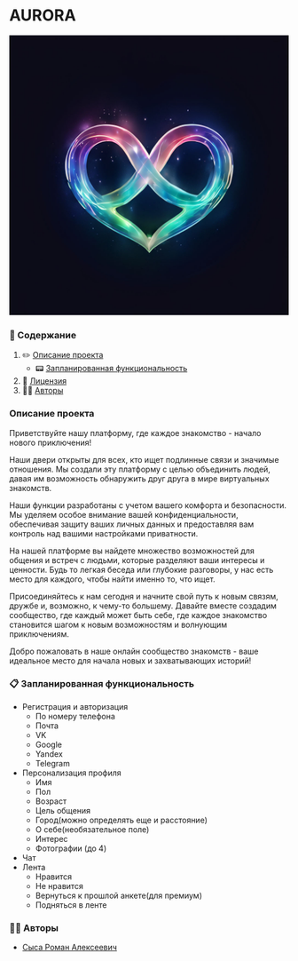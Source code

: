 # AURORA

<img src="doc/images/aurora-logo.jpeg">

### 📃 Содержание

1. ✏️ [Описание проекта](#project_desc)
    - 📟 [Запланированная функциональность](#planned_functionality)
2. 🔐 [Лицензия](#license)
3. 🧙‍♂️ [Авторы](#authors)

<a name="project_desc"></a>
### Описание проекта ###
<p>
Приветствуйте нашу платформу, где каждое знакомство - начало нового приключения!

Наши двери открыты для всех, кто ищет подлинные связи и значимые отношения. Мы создали эту платформу с целью объединить
людей, давая им возможность обнаружить друг друга в мире виртуальных знакомств.

Наши функции разработаны с учетом вашего комфорта и безопасности. Мы уделяем особое внимание вашей конфиденциальности,
обеспечивая защиту ваших личных данных и предоставляя вам контроль над вашими настройками приватности.

На нашей платформе вы найдете множество возможностей для общения и встреч с людьми, которые разделяют ваши интересы и
ценности. Будь то легкая беседа или глубокие разговоры, у нас есть место для каждого, чтобы найти именно то, что ищет.

Присоединяйтесь к нам сегодня и начните свой путь к новым связям, дружбе и, возможно, к чему-то большему. Давайте вместе
создадим сообщество, где каждый может быть себе, где каждое знакомство становится шагом к новым возможностям и волнующим
приключениям.

Добро пожаловать в наше онлайн сообщество знакомств - ваше идеальное место для начала новых и захватывающих историй!
</p>

<a name="planned_functionality"></a>
### 📋 Запланированная функциональность ###
<ul>
	<li>Регистрация и авторизация
		<ul>
			<li>По номеру телефона</li>
			<li>Почта</li>
			<li>VK</li>
			<li>Google</li>
			<li>Yandex</li>
			<li>Telegram</li>
		</ul>
	</li>
	<li>Персонализация профиля
		<ul>
			<li>Имя</li>
			<li>Пол</li>
			<li>Возраст</li>
			<li>Цель общения</li>
			<li>Город(можно определять еще и расстояние)</li>
			<li>О себе(необязательное поле)</li>
			<li>Интерес</li>
			<li>Фотографии (до 4)</li>
		</ul>
	</li>
	<li>Чат</li>
	<li>Лента
		<ul>
			<li>Нравится</li>
			<li>Не нравится</li>
			<li>Вернуться к прошлой анкете(для премиум)</li>
			<li>Подняться в ленте</li>
		</ul>
	</li>
</ul>

<a name="authors"></a>
### 🧙‍♂️ Авторы ###
<ul>
<li><a href="#">Сыса Роман Алексеевич</a></li>
</ul>